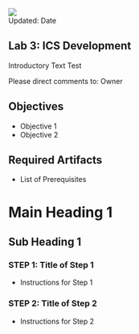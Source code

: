 ![](images/300/Picture-lab.png)  
Updated: Date

## Lab 3: ICS Development

Introductory Text Test

Please direct comments to: Owner

## Objectives

- Objective 1
- Objective 2

## Required Artifacts

- List of Prerequisites

# Main Heading 1

## Sub Heading 1

### **STEP 1**: Title of Step 1

- Instructions for Step 1

### **STEP 2**: Title of Step 2

- Instructions for Step 2
